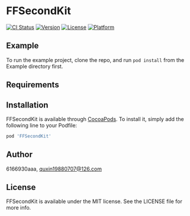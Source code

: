 # FFSecondKit

[![CI Status](https://img.shields.io/travis/6166930aaa/FFSecondKit.svg?style=flat)](https://travis-ci.org/6166930aaa/FFSecondKit)
[![Version](https://img.shields.io/cocoapods/v/FFSecondKit.svg?style=flat)](https://cocoapods.org/pods/FFSecondKit)
[![License](https://img.shields.io/cocoapods/l/FFSecondKit.svg?style=flat)](https://cocoapods.org/pods/FFSecondKit)
[![Platform](https://img.shields.io/cocoapods/p/FFSecondKit.svg?style=flat)](https://cocoapods.org/pods/FFSecondKit)

## Example

To run the example project, clone the repo, and run `pod install` from the Example directory first.

## Requirements

## Installation

FFSecondKit is available through [CocoaPods](https://cocoapods.org). To install
it, simply add the following line to your Podfile:

```ruby
pod 'FFSecondKit'
```

## Author

6166930aaa, quxin19880707@126.com

## License

FFSecondKit is available under the MIT license. See the LICENSE file for more info.
